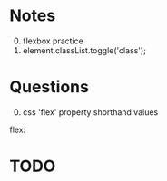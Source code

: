 # Notes

0.  flexbox practice
0.  element.classList.toggle('class');

# Questions
0. css 'flex' property shorthand values

flex: <flex-grow> <flex-shrink> <flex-basis>

# TODO